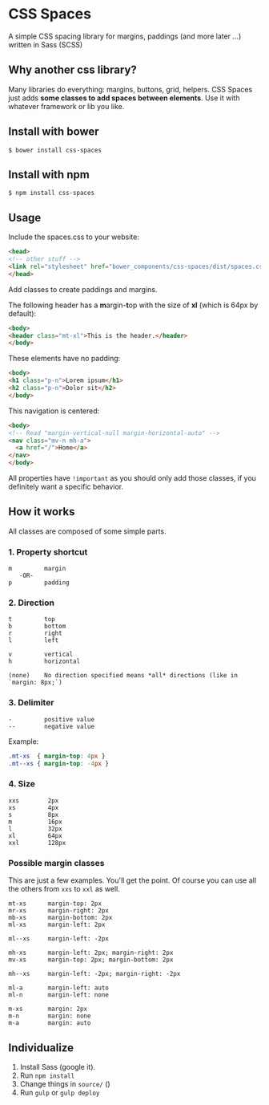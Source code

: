 # CSS Spaces
A simple CSS spacing library for margins, paddings (and more later ...) written in Sass (SCSS)

## Why another css library?
Many libraries do everything: margins, buttons, grid, helpers. CSS Spaces just adds **some classes to add spaces between elements**. Use it with whatever framework or lib you like.

## Install with bower
```shell
$ bower install css-spaces
```

## Install with npm
```shell
$ npm install css-spaces
```

## Usage
Include the spaces.css to your website:

```html
<head>
<!-- other stuff -->
<link rel="stylesheet" href="bower_components/css-spaces/dist/spaces.css">
</head>
```

Add classes to create paddings and margins.

The following header has a <b>m</b>argin-<b>t</b>op with the size of **xl** (which is 64px by default):
```html
<body>
<header class="mt-xl">This is the header.</header>
</body>
```

These elements have no padding:
```html
<body>
<h1 class="p-n">Lorem ipsum</h1>
<h2 class="p-n">Dolor sit</h2>
</body>
```

This navigation is centered:
```html
<body>
<!-- Read "margin-vertical-null margin-horizontal-auto" -->
<nav class="mv-n mh-a">
  <a href="/">Home</a>
</nav>
</body>
```

All properties have `!important` as you should only add those classes, if you definitely want a specific behavior.

## How it works

All classes are composed of some simple parts.

### 1. Property shortcut
```
m         margin
   -OR-
p         padding
```


### 2. Direction
```
t         top
b         bottom
r         right
l         left

v         vertical
h         horizontal

(none)    No direction specified means *all* directions (like in `margin: 8px;`)

```

### 3. Delimiter
```
-         positive value
--        negative value
```
Example:
```css
.mt-xs  { margin-top: 4px }
.mt--xs { margin-top: -4px }
```

### 4. Size
```
xxs        2px
xs         4px
s          8px
m          16px
l          32px
xl         64px
xxl        128px
```

### Possible margin classes

This are just a few examples. You'll get the point. Of course you can use all the others from `xxs` to `xxl` as well.

```
mt-xs      margin-top: 2px
mr-xs      margin-right: 2px
mb-xs      margin-bottom: 2px
ml-xs      margin-left: 2px

ml--xs     margin-left: -2px

mh-xs      margin-left: 2px; margin-right: 2px
mv-xs      margin-top: 2px; margin-bottom: 2px

mh--xs     margin-left: -2px; margin-right: -2px

ml-a       margin-left: auto
ml-n       margin-left: none

m-xs       margin: 2px
m-n        margin: none
m-a        margin: auto
```

## Individualize
1. Install Sass (google it).
2. Run `npm install`
3. Change things in `source/` ()
4. Run `gulp` or `gulp deploy`

